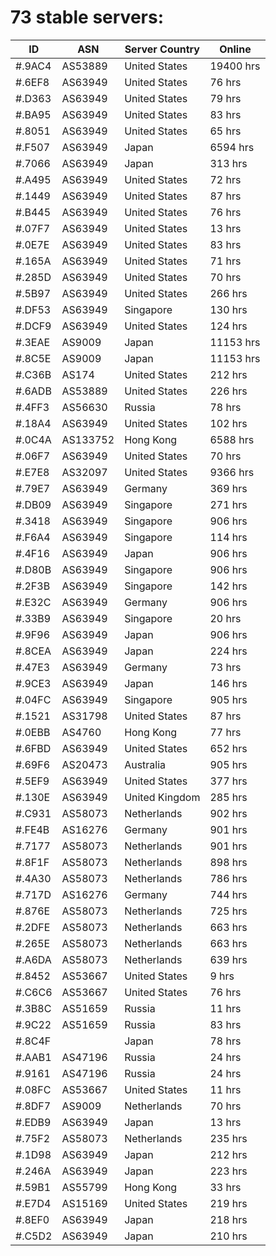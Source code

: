 # 73 stable servers:

| ID | ASN | Server Country | Online |
| ------ | ------ | ------ | ------ |
| #.9AC4 | AS53889 | United States | 19400 hrs |
| #.6EF8 | AS63949 | United States | 76 hrs |
| #.D363 | AS63949 | United States | 79 hrs |
| #.BA95 | AS63949 | United States | 83 hrs |
| #.8051 | AS63949 | United States | 65 hrs |
| #.F507 | AS63949 | Japan | 6594 hrs |
| #.7066 | AS63949 | Japan | 313 hrs |
| #.A495 | AS63949 | United States | 72 hrs |
| #.1449 | AS63949 | United States | 87 hrs |
| #.B445 | AS63949 | United States | 76 hrs |
| #.07F7 | AS63949 | United States | 13 hrs |
| #.0E7E | AS63949 | United States | 83 hrs |
| #.165A | AS63949 | United States | 71 hrs |
| #.285D | AS63949 | United States | 70 hrs |
| #.5B97 | AS63949 | United States | 266 hrs |
| #.DF53 | AS63949 | Singapore | 130 hrs |
| #.DCF9 | AS63949 | United States | 124 hrs |
| #.3EAE | AS9009 | Japan | 11153 hrs |
| #.8C5E | AS9009 | Japan | 11153 hrs |
| #.C36B | AS174 | United States | 212 hrs |
| #.6ADB | AS53889 | United States | 226 hrs |
| #.4FF3 | AS56630 | Russia | 78 hrs |
| #.18A4 | AS63949 | United States | 102 hrs |
| #.0C4A | AS133752 | Hong Kong | 6588 hrs |
| #.06F7 | AS63949 | United States | 70 hrs |
| #.E7E8 | AS32097 | United States | 9366 hrs |
| #.79E7 | AS63949 | Germany | 369 hrs |
| #.DB09 | AS63949 | Singapore | 271 hrs |
| #.3418 | AS63949 | Singapore | 906 hrs |
| #.F6A4 | AS63949 | Singapore | 114 hrs |
| #.4F16 | AS63949 | Japan | 906 hrs |
| #.D80B | AS63949 | Singapore | 906 hrs |
| #.2F3B | AS63949 | Singapore | 142 hrs |
| #.E32C | AS63949 | Germany | 906 hrs |
| #.33B9 | AS63949 | Singapore | 20 hrs |
| #.9F96 | AS63949 | Japan | 906 hrs |
| #.8CEA | AS63949 | Japan | 224 hrs |
| #.47E3 | AS63949 | Germany | 73 hrs |
| #.9CE3 | AS63949 | Japan | 146 hrs |
| #.04FC | AS63949 | Singapore | 905 hrs |
| #.1521 | AS31798 | United States | 87 hrs |
| #.0EBB | AS4760 | Hong Kong | 77 hrs |
| #.6FBD | AS63949 | United States | 652 hrs |
| #.69F6 | AS20473 | Australia | 905 hrs |
| #.5EF9 | AS63949 | United States | 377 hrs |
| #.130E | AS63949 | United Kingdom | 285 hrs |
| #.C931 | AS58073 | Netherlands | 902 hrs |
| #.FE4B | AS16276 | Germany | 901 hrs |
| #.7177 | AS58073 | Netherlands | 901 hrs |
| #.8F1F | AS58073 | Netherlands | 898 hrs |
| #.4A30 | AS58073 | Netherlands | 786 hrs |
| #.717D | AS16276 | Germany | 744 hrs |
| #.876E | AS58073 | Netherlands | 725 hrs |
| #.2DFE | AS58073 | Netherlands | 663 hrs |
| #.265E | AS58073 | Netherlands | 663 hrs |
| #.A6DA | AS58073 | Netherlands | 639 hrs |
| #.8452 | AS53667 | United States | 9 hrs |
| #.C6C6 | AS53667 | United States | 76 hrs |
| #.3B8C | AS51659 | Russia | 11 hrs |
| #.9C22 | AS51659 | Russia | 83 hrs |
| #.8C4F |  | Japan | 78 hrs |
| #.AAB1 | AS47196 | Russia | 24 hrs |
| #.9161 | AS47196 | Russia | 24 hrs |
| #.08FC | AS53667 | United States | 11 hrs |
| #.8DF7 | AS9009 | Netherlands | 70 hrs |
| #.EDB9 | AS63949 | Japan | 13 hrs |
| #.75F2 | AS58073 | Netherlands | 235 hrs |
| #.1D98 | AS63949 | Japan | 212 hrs |
| #.246A | AS63949 | Japan | 223 hrs |
| #.59B1 | AS55799 | Hong Kong | 33 hrs |
| #.E7D4 | AS15169 | United States | 219 hrs |
| #.8EF0 | AS63949 | Japan | 218 hrs |
| #.C5D2 | AS63949 | Japan | 210 hrs |

